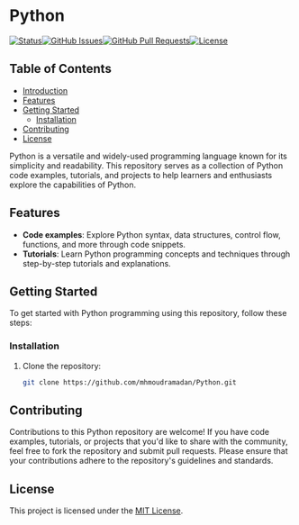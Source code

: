 
# Python

[![Status](https://img.shields.io/badge/status-active-success.svg)](https://github.com/mhmoudramadan/AVR-Applications)[![GitHub Issues](https://img.shields.io/github/issues/mhmoudramadan/AVR-Applications.svg)](https://github.com/mhmoudramadan/AVR-Applications/issues)[![GitHub Pull Requests](https://img.shields.io/github/issues-pr/mhmoudramadan/AVR-Applications.svg)](https://github.com/mhmoudramadan/AVR-Applications/pulls)[![License](https://img.shields.io/badge/license-MIT-blue.svg)](https://github.com/mhmoudramadan/AVR-Applications/blob/master/LICENSE.md)

## Table of Contents

* [Introduction](#introduction)
* [Features](#features)
* [Getting Started](#getting-started)
  * [Installation](#installation)
* [Contributing](#contributing)
* [License](#license)

Python is a versatile and widely-used programming language known for its simplicity and readability. This repository serves as a collection of Python code examples, tutorials, and projects to help learners and enthusiasts explore the capabilities of Python.

## Features

- **Code examples**: Explore Python syntax, data structures, control flow, functions, and more through code snippets.
- **Tutorials**: Learn Python programming concepts and techniques through step-by-step tutorials and explanations.

## Getting Started

To get started with Python programming using this repository, follow these steps:

### Installation

1. Clone the repository:
   ```bash
   git clone https://github.com/mhmoudramadan/Python.git
   ```

## Contributing

Contributions to this Python repository are welcome! If you have code examples, tutorials, or projects that you'd like to share with the community, feel free to fork the repository and submit pull requests. Please ensure that your contributions adhere to the repository's guidelines and standards.

## License

This project is licensed under the [MIT License](LICENSE).
